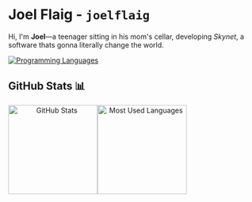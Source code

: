 # Joel Flaig - `joelflaig`

Hi, I'm **Joel**—a teenager sitting in his mom's cellar, developing *Skynet*, a software thats gonna literally change the world.

<div align="center" style="display: flex; flex-wrap: wrap;">
  <a href="https://github.com/joelflaig">
    <img src="https://skillicons.dev/icons?i=c,cpp,nix,lua,py,arch,git,neovim" alt="Programming Languages" /></a>
</div>

## GitHub Stats 📊
<div align="center" style="display: flex; flex-wrap: wrap;">
  <a href="https://github.com/joelflaig">
    <img height="180em" src="https://github-readme-stats.vercel.app/api?username=joelflaig&custom_title=Joel%27s%20GitHub%20Stats&hide_title=true&show_icons=true&theme=dark&bg_color=00000000&ring_color=6FE78B&border_radius=15&card_width=200px&include_all_commits=true" alt="GitHub Stats" /></a>
  <a href="https://github.com/joelflaig">
    <img height="180em" src="https://github-readme-stats.vercel.app/api/top-langs/?username=joelflaig&layout=compact&langs_count=10&theme=dark&bg_color=00000000&border_radius=15&size_weight=0.5&count_weight=0.5" alt="Most Used Languages" /></a>
</div>

<!--
## Top Repositories
[![Readme Card](https://github-readme-stats.vercel.app/api/pin/?username=Sejjy&repo=MechaBar&theme=dark&bg_color=00000000&border_radius=15)](https://github.com/Sejjy/MechaBar)
-->

